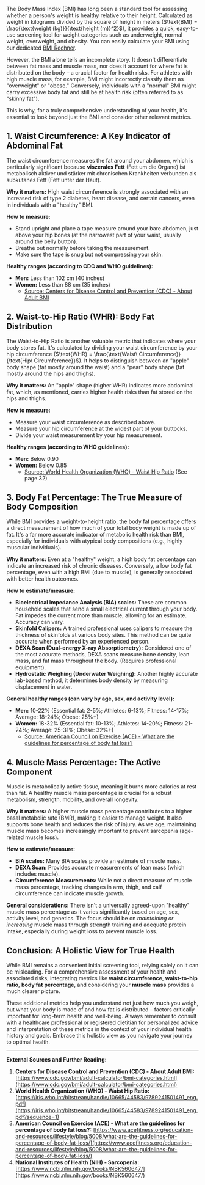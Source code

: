The Body Mass Index (BMI) has long been a standard tool for assessing whether a person's weight is healthy relative to their height. Calculated as weight in kilograms divided by the square of height in meters ($\text{BMI} = \frac{\text{weight (kg)}}{\text{height (m)}^2}$), it provides a quick, easy-to-use screening tool for weight categories such as underweight, normal weight, overweight, and obesity. You can easily calculate your BMI using our dedicated [BMI Rechner](/calculators?tab=bmi).

However, the BMI alone tells an incomplete story. It doesn't differentiate between fat mass and muscle mass, nor does it account for where fat is distributed on the body – a crucial factor for health risks. For athletes with high muscle mass, for example, BMI might incorrectly classify them as "overweight" or "obese." Conversely, individuals with a "normal" BMI might carry excessive body fat and still be at health risk (often referred to as "skinny fat").

This is why, for a truly comprehensive understanding of your health, it's essential to look beyond just the BMI and consider other relevant metrics.

## 1. Waist Circumference: A Key Indicator of Abdominal Fat

The waist circumference measures the fat around your abdomen, which is particularly significant because **viszerales Fett** (Fett um die Organe) ist metabolisch aktiver und stärker mit chronischen Krankheiten verbunden als subkutanes Fett (Fett unter der Haut).

**Why it matters:**
High waist circumference is strongly associated with an increased risk of type 2 diabetes, heart disease, and certain cancers, even in individuals with a "healthy" BMI.

**How to measure:**
* Stand upright and place a tape measure around your bare abdomen, just above your hip bones (at the narrowest part of your waist, usually around the belly button).
* Breathe out normally before taking the measurement.
* Make sure the tape is snug but not compressing your skin.

**Healthy ranges (according to CDC and WHO guidelines):**
* **Men:** Less than 102 cm (40 inches)
* **Women:** Less than 88 cm (35 inches)
    * [Source: Centers for Disease Control and Prevention (CDC) - About Adult BMI](https://www.cdc.gov/bmi/adult-calculator/bmi-categories.html)

## 2. Waist-to-Hip Ratio (WHR): Body Fat Distribution

The Waist-to-Hip Ratio is another valuable metric that indicates where your body stores fat. It's calculated by dividing your waist circumference by your hip circumference ($\text{WHR} = \frac{\text{Waist\ Circumference}}{\text{Hip\ Circumference}}$). It helps to distinguish between an "apple" body shape (fat mostly around the waist) and a "pear" body shape (fat mostly around the hips and thighs).

**Why it matters:**
An "apple" shape (higher WHR) indicates more abdominal fat, which, as mentioned, carries higher health risks than fat stored on the hips and thighs.

**How to measure:**
* Measure your waist circumference as described above.
* Measure your hip circumference at the widest part of your buttocks.
* Divide your waist measurement by your hip measurement.

**Healthy ranges (according to WHO guidelines):**
* **Men:** Below 0.90
* **Women:** Below 0.85
    * [Source: World Health Organization (WHO) - Waist Hip Ratio](https://iris.who.int/bitstream/handle/10665/44583/9789241501491_eng.pdf?sequence=1) (See page 32)

## 3. Body Fat Percentage: The True Measure of Body Composition

While BMI provides a weight-to-height ratio, the body fat percentage offers a direct measurement of how much of your total body weight is made up of fat. It's a far more accurate indicator of metabolic health risk than BMI, especially for individuals with atypical body compositions (e.g., highly muscular individuals).

**Why it matters:**
Even at a "healthy" weight, a high body fat percentage can indicate an increased risk of chronic diseases. Conversely, a low body fat percentage, even with a high BMI (due to muscle), is generally associated with better health outcomes.

**How to estimate/measure:**
* **Bioelectrical Impedance Analysis (BIA) scales:** These are common household scales that send a small electrical current through your body. Fat impedes the current more than muscle, allowing for an estimate. Accuracy can vary.
* **Skinfold Calipers:** A trained professional uses calipers to measure the thickness of skinfolds at various body sites. This method can be quite accurate when performed by an experienced person.
* **DEXA Scan (Dual-energy X-ray Absorptiometry):** Considered one of the most accurate methods, DEXA scans measure bone density, lean mass, and fat mass throughout the body. (Requires professional equipment).
* **Hydrostatic Weighing (Underwater Weighing):** Another highly accurate lab-based method, it determines body density by measuring displacement in water.

**General healthy ranges (can vary by age, sex, and activity level):**
* **Men:** 10-22% (Essential fat: 2-5%; Athletes: 6-13%; Fitness: 14-17%; Average: 18-24%; Obese: 25%+)
* **Women:** 18-32% (Essential fat: 10-13%; Athletes: 14-20%; Fitness: 21-24%; Average: 25-31%; Obese: 32%+)
    * [Source: American Council on Exercise (ACE) - What are the guidelines for percentage of body fat loss?](https://www.acefitness.org/education-and-resources/lifestyle/blog/5008/what-are-the-guidelines-for-percentage-of-body-fat-loss/)

## 4. Muscle Mass Percentage: The Active Component

Muscle is metabolically active tissue, meaning it burns more calories at rest than fat. A healthy muscle mass percentage is crucial for a robust metabolism, strength, mobility, and overall longevity.

**Why it matters:**
A higher muscle mass percentage contributes to a higher basal metabolic rate (BMR), making it easier to manage weight. It also supports bone health and reduces the risk of injury. As we age, maintaining muscle mass becomes increasingly important to prevent sarcopenia (age-related muscle loss).

**How to estimate/measure:**
* **BIA scales:** Many BIA scales provide an estimate of muscle mass.
* **DEXA Scan:** Provides accurate measurements of lean mass (which includes muscle).
* **Circumference Measurements:** While not a direct measure of muscle mass percentage, tracking changes in arm, thigh, and calf circumference can indicate muscle growth.

**General considerations:**
There isn't a universally agreed-upon "healthy" muscle mass percentage as it varies significantly based on age, sex, activity level, and genetics. The focus should be on *maintaining or increasing* muscle mass through strength training and adequate protein intake, especially during weight loss to prevent muscle loss.

## Conclusion: A Holistic View for True Health

While BMI remains a convenient initial screening tool, relying solely on it can be misleading. For a comprehensive assessment of your health and associated risks, integrating metrics like **waist circumference**, **waist-to-hip ratio**, **body fat percentage**, and considering your **muscle mass** provides a much clearer picture.

These additional metrics help you understand not just how much you weigh, but what your body is made of and how fat is distributed – factors critically important for long-term health and well-being. Always remember to consult with a healthcare professional or registered dietitian for personalized advice and interpretation of these metrics in the context of your individual health history and goals. Embrace this holistic view as you navigate your journey to optimal health.

---
**External Sources and Further Reading:**

1.  **Centers for Disease Control and Prevention (CDC) - About Adult BMI:** [https://www.cdc.gov/bmi/adult-calculator/bmi-categories.html](https://www.cdc.gov/bmi/adult-calculator/bmi-categories.html)
2.  **World Health Organization (WHO) - Waist Hip Ratio:** [https://iris.who.int/bitstream/handle/10665/44583/9789241501491_eng.pdf](https://iris.who.int/bitstream/handle/10665/44583/9789241501491_eng.pdf?sequence=1)
3.  **American Council on Exercise (ACE) - What are the guidelines for percentage of body fat loss?:** [https://www.acefitness.org/education-and-resources/lifestyle/blog/5008/what-are-the-guidelines-for-percentage-of-body-fat-loss/](https://www.acefitness.org/education-and-resources/lifestyle/blog/5008/what-are-the-guidelines-for-percentage-of-body-fat-loss/)
4.  **National Institutes of Health (NIH) - Sarcopenia:** [https://www.ncbi.nlm.nih.gov/books/NBK560647/](https://www.ncbi.nlm.nih.gov/books/NBK560647/)
